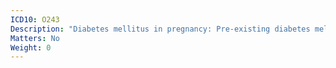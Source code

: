 ```yaml
---
ICD10: O243
Description: "Diabetes mellitus in pregnancy: Pre-existing diabetes mellitus, unspecified"
Matters: No
Weight: 0
---
```

